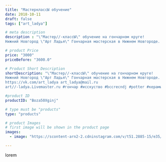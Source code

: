 ```yaml
---
title: "МастерклассЫ обучение"
date: 2018-10-11
draft: false
tags: ["art_ladya"]

# meta description
description : "\"Мастер//-классЫ\" обучение на гончарном круге!
Нижний Новгород \"Арт Ладья\" Гончарная мастерская в Нижнем Новгороде. Изготовление керамики и мастер//-классы "

# product Price
price: "3000"
priceBefore: "3600.0"

# Product Short Description
shortDescription: "\"Мастер//-классЫ\" обучение на гончарном круге!
Нижний Новгород \"Арт Ладья\" Гончарная мастерская в Нижнем Новгороде. Изготовление керамики и мастер//-классы по обучению. 
https://vk.com/art_ladya art_ladya@mail.ru 
art//-ladya.Livemaster.ru #гончар #исскуство #bccrecndj #potter #керамикадляинтерьера #керамикаручнаяработа #гончарнаямастерская #керамиканазаказ #handmade #посудаизглины #керамика #гончарнаяпосуда #эксклюзивнаякерамика #dishes #decor #ceramicar #nntoday #claygoods #фестиваль #earthenware #ceramic #design #fire #нижнийновгород #ceramicart #гончарныйкруг #clay #авторскаякерамика #мастеркласс"

#product ID
productID: "Boza50Xginj"

# type must be "products"
type: "products"

# product Images
# first image will be shown in the product page
images:
  - image: "https://scontent-arn2-2.cdninstagram.com/v/t51.2885-15/e35/42951684_2183756485210428_8226845694603853027_n.jpg?se=7&tp=1&_nc_ht=scontent-arn2-2.cdninstagram.com&_nc_cat=100&_nc_ohc=ZeZxuveO1j8AX_aKCr4&ccb=7-4&oh=950aee3a9370d0482e54270f33576764&oe=6083718C&_nc_sid=86f79a&ig_cache_key=MTg4Nzk3MDk5MTI0NjgxMzY2Nw%3D%3D.2-ccb7-4"

---
```

lorem
